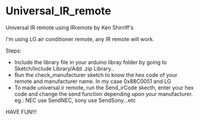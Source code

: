 # Universal_IR_remote

Universal IR remote using IRremote by Ken Shirriff's

I'm using LG air conditioner remote, any IR remote will work.  

Steps:
- Include the library file in your arduino libray folder by going to Sketch/Include Library/Add .zip Library..
- Run the check_manufacturer sketch to know the hex code of your remote and manufacturer name. In my case 0x88C0051 and LG
- To made universal ir remote, run the Send_irCode skecth, enter your hex code and change the send function depending upon your manufacturer. eg.: NEC use SendNEC, sony use SendSony...etc

HAVE FUN!!!
